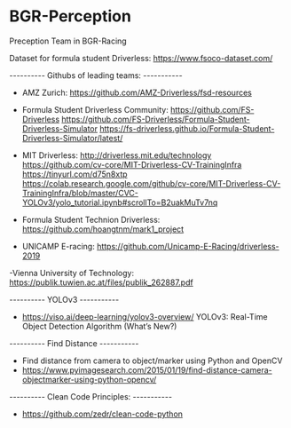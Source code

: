 # BGR-Perception
Preception Team in BGR-Racing

Dataset for formula student Driverless:
https://www.fsoco-dataset.com/

----------   Githubs of leading teams:  -----------

- AMZ Zurich:
https://github.com/AMZ-Driverless/fsd-resources

- Formula Student Driverless Community:
https://github.com/FS-Driverless
https://github.com/FS-Driverless/Formula-Student-Driverless-Simulator
https://fs-driverless.github.io/Formula-Student-Driverless-Simulator/latest/

- MIT Driverless:
http://driverless.mit.edu/technology
https://github.com/cv-core/MIT-Driverless-CV-TrainingInfra
https://tinyurl.com/d75n8xtp
https://colab.research.google.com/github/cv-core/MIT-Driverless-CV-TrainingInfra/blob/master/CVC-YOLOv3/yolo_tutorial.ipynb#scrollTo=B2uakMuTv7nq

- Formula Student Technion Driverless:
https://github.com/hoangtnm/mark1_project

- UNICAMP E-racing:
https://github.com/Unicamp-E-Racing/driverless-2019

-Vienna University of Technology:
https://publik.tuwien.ac.at/files/publik_262887.pdf


----------   YOLOv3  -----------
- https://viso.ai/deep-learning/yolov3-overview/
YOLOv3: Real-Time Object Detection Algorithm (What’s New?)


----------   Find Distance  -----------
- Find distance from camera to object/marker using Python and OpenCV
- https://www.pyimagesearch.com/2015/01/19/find-distance-camera-objectmarker-using-python-opencv/

----------   Clean Code Principles:  -----------
 - https://github.com/zedr/clean-code-python
